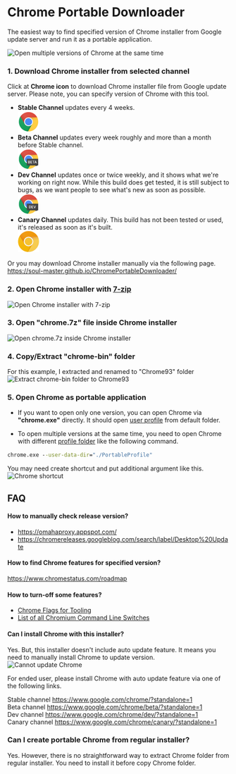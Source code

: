# Chrome Portable Downloader

The easiest way to find specified version of Chrome installer from Google update server and run it as a portable application.

![Open multiple versions of Chrome at the same time](https://user-images.githubusercontent.com/442046/140650149-77b4eaec-4b04-4d92-98cc-98da45d75b03.png)

### 1. Download Chrome installer from selected channel

Click at **Chrome icon** to download Chrome installer file from Google update server. Please note, you can specify version of Chrome with this tool.

- <strong>Stable Channel</strong> updates every 4 weeks.<br/> 
<a href="https://soul-master.github.io/ChromePortableDownloader/?platform=win64&channel=stable"><img src="./images/chrome-logo.svg" width="48" height="48" alt="Chrome Stable Icon" /></a><br/> 
- <strong>Beta Channel</strong> updates every week roughly and more than a month before Stable channel.<br/>
<a href="https://soul-master.github.io/ChromePortableDownloader/?platform=win64&channel=beta"><img src="./images/chrome-beta-logo.svg" width="48" height="48" alt="Chrome Beta Icon" /></a><br/>     
- <strong>Dev Channel</strong> updates once or twice weekly, and it shows what we're working on right now. While this build does get tested, it is still subject to bugs, as we want people to see what's new as soon as possible.<br/>
<a href="https://soul-master.github.io/ChromePortableDownloader/?platform=win64&channel=dev"><img src="./images/chrome-dev-logo.svg" width="48" height="48" alt="Chrome Dev Icon" /></a><br/>
- <strong>Canary Channel</strong> updates daily. This build has not been tested or used, it's released as soon as it's built.<br/>
<a href="https://soul-master.github.io/ChromePortableDownloader/?platform=win64&channel=canary"><img src="./images/chrome-canary-logo.svg" width="48" height="48" alt="Chrome Canary Icon" /></a><br/>

Or you may download Chrome installer manually via the following page.<br/>
https://soul-master.github.io/ChromePortableDownloader/

### 2. Open Chrome installer with [7-zip](https://www.7-zip.org/)

![Open Chrome installer with 7-zip](https://user-images.githubusercontent.com/442046/140624508-f268599c-d27e-4e54-bb2e-a73a390e96e9.png)

### 3. Open "chrome.7z" file inside Chrome installer

![Open chrome.7z inside Chrome installer](https://user-images.githubusercontent.com/442046/140624630-213cb9fd-77ae-46ba-8642-3420244c31d5.png)

### 4. Copy/Extract "chrome-bin" folder

For this example, I extracted and renamed to "Chrome93" folder
![Extract chrome-bin folder to Chrome93](https://user-images.githubusercontent.com/442046/140624677-5f12f887-7ad6-4852-a62b-030f782ba798.png)

### 5. Open Chrome as portable application

- If you want to open only one version, you can open Chrome via **"chrome.exe"** directly. It should open [user profile](https://chromium.googlesource.com/chromium/src/+/HEAD/docs/user_data_dir.md) from default folder.

- To open multiple versions at the same time, you need to open Chrome with different [profile folder](https://chromium.googlesource.com/chromium/src/+/HEAD/docs/user_data_dir.md) like the following command.
```bat
chrome.exe --user-data-dir="./PortableProfile"
```
 You may need create shortcut and put additional argument like this.<br/>
![Chrome shortcut](https://user-images.githubusercontent.com/442046/140650923-62ecc9e8-f4d1-4144-ba0b-5af47990f340.png)

## FAQ

#### How to manually check release version?

* https://omahaproxy.appspot.com/<br/>
* https://chromereleases.googleblog.com/search/label/Desktop%20Update

#### How to find Chrome features for specified version?

https://www.chromestatus.com/roadmap

#### How to turn-off some features?

* [Chrome Flags for Tooling](https://github.com/GoogleChrome/chrome-launcher/blob/master/docs/chrome-flags-for-tools.md)
* [List of all Chromium Command Line Switches](https://peter.sh/experiments/chromium-command-line-switches/)

#### Can I install Chrome with this installer?

Yes. But, this installer doesn't include auto update feature. It means you need to manually install Chrome to update version.
![Cannot update Chrome](https://user-images.githubusercontent.com/442046/140638104-a7b151e8-fab6-44ab-99c5-09fc59c9bbdd.png)

For ended user, please install Chrome with auto update feature via one of the following links.

Stable channel https://www.google.com/chrome/?standalone=1<br/>
Beta channel https://www.google.com/chrome/beta/?standalone=1<br/>
Dev channel https://www.google.com/chrome/dev/?standalone=1<br/>
Canary channel https://www.google.com/chrome/canary/?standalone=1<br/>

### Can I create portable Chrome from regular installer?

Yes. However, there is no straightforward way to extract Chrome folder from regular installer. You need to install it before copy Chrome folder.
